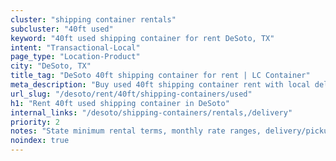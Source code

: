 ```yaml
---
cluster: "shipping container rentals"
subcluster: "40ft used"
keyword: "40ft used shipping container for rent DeSoto, TX"
intent: "Transactional-Local"
page_type: "Location-Product"
city: "DeSoto, TX"
title_tag: "DeSoto 40ft shipping container for rent | LC Container"
meta_description: "Buy used 40ft shipping container rent with local delivery in DeSoto, TX. LC Container — local Since 2003. Request a fast quote today."
url_slug: "/desoto/rent/40ft/shipping-containers/used"
h1: "Rent 40ft used shipping container in DeSoto"
internal_links: "/desoto/shipping-containers/rentals,/delivery"
priority: 2
notes: "State minimum rental terms, monthly rate ranges, delivery/pickup fees, service area."
noindex: true
---
```


<!-- TODO: Add unique city/inventory copy, images, and internal links here. -->
